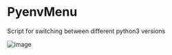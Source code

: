 # PyenvMenu
Script for switching between different python3 versions



![image](https://github.com/PierreGode/PyenvMenu/assets/8579922/f692acd8-0116-4972-b7bf-968a8bfb923c)
